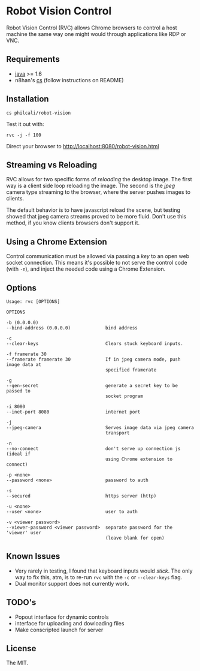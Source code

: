 # Robot Vision Control

Robot Vision Control (RVC) allows Chrome browsers to control a host machine the
same way one might would through applications like RDP or VNC.

## Requirements

- [java][java] >= 1.6
- n8han's [cs][cs] (follow instructions on README)

[java]: http://java.com/en/download/index.jsp
[cs]: https://github.com/n8han/conscript#README

## Installation

```
cs philcali/robot-vision
```

Test it out with:

```
rvc -j -f 100
```

Direct your browser to [http://localhost:8080/robot-vision.html][localy]

[localy]: http://localhost:8080/robot-vision.html

## Streaming vs Reloading

RVC allows for two specific forms of _reloading_ the desktop image. The first
way is a client side loop reloading the image. The second is the _jpeg_ camera
type streaming to the browser, where the server pushes images to clients.

The default behavior is to have javascript reload the scene, but testing showed
that jpeg camera streams proved to be more fluid. Don't use this method, if
you know clients browsers don't support it.

## Using a Chrome Extension

Control communication must be allowed via passing a _key_ to an open web socket
connection. This means it's possible to not serve the control code (with `-n`),
and inject the needed code using a Chrome Extension.

## Options

```
Usage: rvc [OPTIONS]

OPTIONS

-b (0.0.0.0)
--bind-address (0.0.0.0)             bind address

-c
--clear-keys                         Clears stuck keyboard inputs.

-f framerate 30
--framerate framerate 30             If in jpeg camera mode, push image data at
                                     specified framerate

-g
--gen-secret                         generate a secret key to be passed to
                                     socket program

-i 8080
--inet-port 8080                     internet port

-j
--jpeg-camera                        Serves image data via jpeg camera
                                     transport

-n
--no-connect                         don't serve up connection js (ideal if
                                     using Chrome extension to connect)

-p <none>
--password <none>                    password to auth

-s
--secured                            https server (http)

-u <none>
--user <none>                        user to auth

-v <viewer password>
--viewer-password <viewer password>  separate password for the 'viewer' user
                                     (leave blank for open)
```

## Known Issues

- Very rarely in testing, I found that keyboard inputs would _stick_. The only
way to fix this, atm, is to re-run `rvc` with the `-c` or `--clear-keys` flag.
- Dual monitor support does not currently work.

## TODO's

- Popout interface for dynamic controls
- interface for uploading and dowloading files
- Make conscripted launch for server

## License

The MIT.

